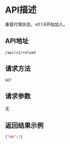 # API描述
重载代理状态，v0.1.6开始加入。

## API地址
~~~
/api/v1/reload
~~~

## 请求方法
~~~
GET
~~~

## 请求参数
无

## 返回结果示例
~~~json
{"ok":1}
~~~
